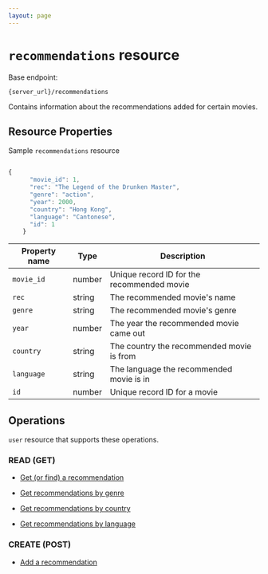 ```yaml
---
layout: page
---
```

# `recommendations` resource

Base endpoint:

```shell
{server_url}/recommendations
```
Contains information about the recommendations added for certain movies.

## Resource Properties

Sample `recommendations` resource

```js

{
      "movie_id": 1,
      "rec": "The Legend of the Drunken Master",
      "genre": "action",
      "year": 2000,
      "country": "Hong Kong",
      "language": "Cantonese",
      "id": 1
    }
```

| Property name | Type | Description |
| ------------- | ----------- | ----------- |
| `movie_id` | number | Unique record ID for the recommended movie |
| `rec` | string | The recommended movie's name |
| `genre` | string | The recommended movie's genre |
| `year` | number | The year the recommended movie came out |
| `country` | string | The country the recommended movie is from |
| `language` | string | The language the recommended movie is in |
| `id` | number | Unique record ID for a movie |

## Operations

`user` resource that supports these operations.

### READ (GET)

* [Get (or find) a recommendation](tutorials/get_a_recommendation)

* [Get recommendations by genre](tutorials/get_recommendations_by_genre)

* [Get recommendations by country](tutorails/get_recommendations_by_country)

* [Get recommendations by language](tutorials/get_recommendations_by_language)

### CREATE (POST)

* [Add a recommendation](tutorials/add_a_recommendation.md)
